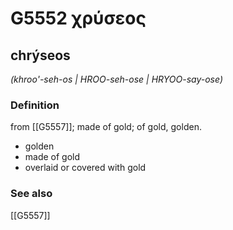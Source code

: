 # G5552 χρύσεος

## chrýseos

_(khroo'-seh-os | HROO-seh-ose | HRYOO-say-ose)_

### Definition

from [[G5557]]; made of gold; of gold, golden.

- golden
- made of gold
- overlaid or covered with gold

### See also

[[G5557]]

